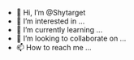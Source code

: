 - 👋 Hi, I’m @Shytarget
- 👀 I’m interested in ...
- 🌱 I’m currently learning ...
- 💞️ I’m looking to collaborate on ...
- 📫 How to reach me ...

<!---
Shytarget/Shytarget is a ✨ special ✨ repository because its `README.md` (this file) appears on your GitHub profile.
You can click the Preview link to take a look at your changes.
--->
